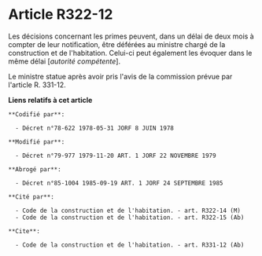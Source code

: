 # Article R322-12

Les décisions concernant les primes peuvent, dans un délai de deux mois à compter de leur notification, être déférées au
ministre chargé de la construction et de l'habitation. Celui-ci peut également les évoquer dans le même délai [*autorité
compétente*].

Le ministre statue après avoir pris l'avis de la commission prévue par l'article R. 331-12.

**Liens relatifs à cet article**

	**Codifié par**:

	  - Décret n°78-622 1978-05-31 JORF 8 JUIN 1978

	**Modifié par**:

	  - Décret n°79-977 1979-11-20 ART. 1 JORF 22 NOVEMBRE 1979

	**Abrogé par**:

	  - Décret n°85-1004 1985-09-19 ART. 1 JORF 24 SEPTEMBRE 1985

	**Cité par**:

	  - Code de la construction et de l'habitation. - art. R322-14 (M)
	  - Code de la construction et de l'habitation. - art. R322-15 (Ab)

	**Cite**:

	  - Code de la construction et de l'habitation. - art. R331-12 (Ab)
